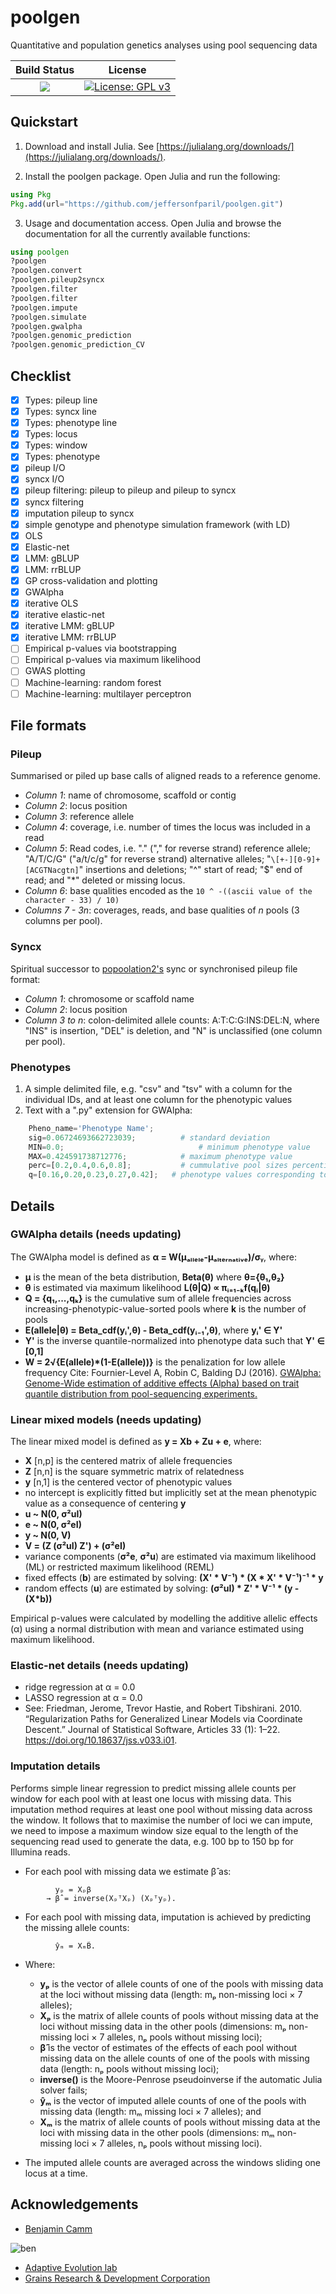 # poolgen
Quantitative and population genetics analyses using pool sequencing data

|**Build Status**|**License**|
|:---:|:---:|
| <a href="https://github.com/jeffersonfparil/poolgen/actions"><img src="https://github.com/jeffersonfparil/poolgen/actions/workflows/julia.yml/badge.svg"></a> | [![License: GPL v3](https://img.shields.io/badge/License-GPLv3-blue.svg)](https://www.gnu.org/licenses/gpl-3.0) |

## Quickstart

1. Download and install Julia. See [https://julialang.org/downloads/](https://julialang.org/downloads/).

2. Install the poolgen package. Open Julia and run the following:
```julia
using Pkg
Pkg.add(url="https://github.com/jeffersonfparil/poolgen.git")
```

3. Usage and documentation access. Open Julia and browse the documentation for all the currently available functions:
```julia
using poolgen
?poolgen
?poolgen.convert
?poolgen.pileup2syncx
?poolgen.filter
?poolgen.filter
?poolgen.impute
?poolgen.simulate
?poolgen.gwalpha
?poolgen.genomic_prediction
?poolgen.genomic_prediction_CV
```

## Checklist
- [X] Types: pileup line
- [X] Types: syncx line
- [X] Types: phenotype line
- [X] Types: locus
- [X] Types: window
- [X] Types: phenotype
- [X] pileup I/O
- [X] syncx I/O
- [X] pileup filtering: pileup to pileup and pileup to syncx
- [X] syncx filtering
- [X] imputation pileup to syncx
- [X] simple genotype and phenotype simulation framework (with LD)
- [X] OLS
- [X] Elastic-net
- [X] LMM: gBLUP
- [X] LMM: rrBLUP
- [X] GP cross-validation and plotting
- [X] GWAlpha
- [X] iterative OLS
- [X] iterative elastic-net
- [X] iterative LMM: gBLUP
- [X] iterative LMM: rrBLUP
- [ ] Empirical p-values via bootstrapping
- [ ] Empirical p-values via maximum likelihood
- [ ] GWAS plotting
- [ ] Machine-learning: random forest
- [ ] Machine-learning: multilayer perceptron

## File formats

### Pileup
Summarised or piled up base calls of aligned reads to a reference genome.
- *Column 1*:       name of chromosome, scaffold or contig
- *Column 2*:       locus position
- *Column 3*:       reference allele
- *Column 4*:       coverage, i.e. number of times the locus was included in a read
- *Column 5*:       Read codes, i.e. "." ("," for reverse strand) reference allele; "A/T/C/G" ("a/t/c/g" for reverse strand) alternative alleles; "`\[+-][0-9]+[ACGTNacgtn]`" insertions and deletions; "^" start of read; "$" end of read; and "*" deleted or missing locus.
- *Column 6*:       base qualities encoded as the `10 ^ -((ascii value of the character - 33) / 10)`
- *Columns 7 - 3n*: coverages, reads, and base qualities of *n* pools (3 columns per pool).

### Syncx
Spiritual successor to [popoolation2's](https://academic.oup.com/bioinformatics/article/27/24/3435/306737) sync or synchronised pileup file format:
- *Column 1*:      chromosome or scaffold name
- *Column 2*:      locus position 
- *Column 3 to n*: colon-delimited allele counts: A:T:C:G:INS:DEL:N, where "INS" is insertion, "DEL" is deletion, and "N" is unclassified (one column per pool).

### Phenotypes

1. A simple delimited file, e.g. "csv" and "tsv" with a column for the individual IDs, and at least one column for the phenotypic values
2. Text with a ".py" extension for GWAlpha:
```python
	Pheno_name='Phenotype Name';
	sig=0.06724693662723039;		  # standard deviation
	MIN=0.0;				              # minimum phenotype value
	MAX=0.424591738712776;			  # maximum phenotype value
	perc=[0.2,0.4,0.6,0.8];			  # cummulative pool sizes percentiles excluding the last pool
	q=[0.16,0.20,0.23,0.27,0.42];	# phenotype values corresponding to each percentile
```

## Details

### GWAlpha details (needs updating)
The GWAlpha model is defined as **α = W(μₐₗₗₑₗₑ-μₐₗₜₑᵣₙₐₜᵢᵥₑ)/σᵧ**, where:
- **μ** is the mean of the beta distribution, **Beta(θ)** where **θ={θ₁,θ₂}**
- **θ** is estimated via maximum likelihood **L(θ|Q) ∝ πᵢ₌₁₋ₖf(qᵢ|θ)**
- **Q = {q₁,...,qₖ}** is the cumulative sum of allele frequencies across increasing-phenotypic-value-sorted pools where **k** is the number of pools
- **E(allele|θ) = Beta_cdf(yᵢ',θ) - Beta_cdf(yᵢ₋₁',θ)**, where **yᵢ' ∈ Y'**
- **Y'** is the inverse quantile-normalized into phenotype data such that **Y' ∈ [0,1]**
- **W = 2√{E(allele)*(1-E(allele))}** is the penalization for low allele frequency
Cite: Fournier-Level A, Robin C, Balding DJ (2016). [GWAlpha: Genome-Wide estimation of additive effects (Alpha) based on trait quantile distribution from pool-sequencing experiments.](https://doi.org/10.1093/bioinformatics/btw805)

### Linear mixed models (needs updating)
The linear mixed model is defined as **y = Xb + Zu + e**, where:
- **X** [n,p] is the centered matrix of allele frequencies
- **Z** [n,n] is the square symmetric matrix of relatedness
- **y** [n,1] is the centered vector of phenotypic values
- no intercept is explicitly fitted but implicitly set at the mean phenotypic value as a consequence of centering **y**
- **u ~ N(0, σ²uI)**
- **e ~ N(0, σ²eI)**
- **y ~ N(0, V)**
- **V = (Z (σ²uI) Z') + (σ²eI)**
- variance components (**σ²e**, **σ²u**) are estimated via maximum likelihood (ML) or restricted maximum likelihood (REML)
- fixed effects (**b**) are estimated by solving: **(X' * V⁻¹) * (X * X' * V⁻¹)⁻¹ * y**
- random effects (**u**) are estimated by solving: **(σ²uI) * Z' * V⁻¹ * (y - (X*b))**

Empirical p-values were calculated by modelling the additive allelic effects (α) using a normal distribution with mean and variance estimated using maximum likelihood.

### Elastic-net details (needs updating)
- ridge regression at α = 0.0
- LASSO regression at α = 0.0
- See: Friedman, Jerome, Trevor Hastie, and Robert Tibshirani. 2010. “Regularization Paths for Generalized Linear Models via Coordinate Descent.” Journal of Statistical Software, Articles 33 (1): 1–22. https://doi.org/10.18637/jss.v033.i01.

### Imputation details
Performs simple linear regression to predict missing allele counts per window for each pool with at least one locus with missing data. This imputation method requires at least one pool without missing data across the window. It follows that to maximise the number of loci we can impute, we need to impose a maximum window size equal to the length of the sequencing read used to generate the data, e.g. 100 bp to 150 bp for Illumina reads.

- For each pool with missing data we estimate β̂ as:
```
          yₚ = Xₚβ
        → β̂ = inverse(XₚᵀXₚ) (Xₚᵀyₚ).
```

- For each pool with missing data, imputation is achieved by predicting the missing allele counts:
```
          ŷₘ = XₘB̂.
```
- Where:
    + **yₚ** is the vector of allele counts of one of the pools with missing data at the loci without missing data (length: mₚ non-missing loci × 7 alleles);
    + **Xₚ** is the matrix of allele counts of pools without missing data at the loci without missing data in the other pools (dimensions: mₚ non-missing loci × 7 alleles, nₚ pools without missing loci);
    + **β̂** is the vector of estimates of the effects of each pool without missing data on the allele counts of one of the pools with missing data (length: nₚ pools without missing loci);
    + **inverse()** is the Moore-Penrose pseudoinverse if the automatic Julia solver fails;
    + **ŷₘ** is the vector of imputed allele counts of one of the pools with missing data (length: mₘ missing loci × 7 alleles); and
    + **Xₘ** is the matrix of allele counts of pools without missing data at the loci with missing data in the other pools (dimensions: mₘ non-missing loci × 7 alleles, nₚ pools without missing loci).

- The imputed allele counts are averaged across the windows sliding one locus at a time.

## Acknowledgements

- [Benjamin Camm](https://adaptive-evolution.biosciences.unimelb.edu.au/people/bencamm.html)

![ben](misc/BJC_pic.jpg)

- [Adaptive Evolution lab](https://adaptive-evolution.biosciences.unimelb.edu.au)
- [Grains Research & Development Corporation](https://grdc.com.au/)